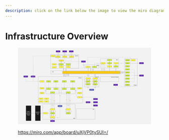 ```yaml
---
description: click on the link below the image to view the miro diagram of the Bao
---
```


# Infrastructure Overview

<figure><img src=".gitbook/assets/Bao protocol.jpg" alt=""><figcaption><p><a href="https://miro.com/app/board/uXjVP0tySUI=/">https://miro.com/app/board/uXjVP0tySUI=/</a></p></figcaption></figure>

